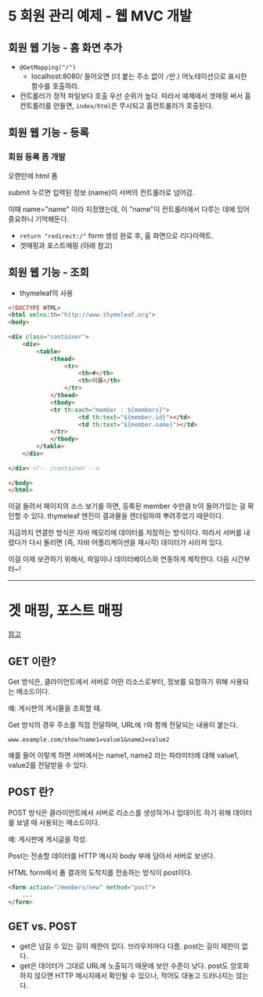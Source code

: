 # 5 회원 관리 예제 - 웹 MVC 개발

## 회원 웹 기능 - 홈 화면 추가 

* `@GetMapping("/")` 
  * localhost:8080/ 들어오면 (더 붙는 주소 없이 `/`만.) 어노테이션으로 표시한 함수를 호출하라.
* 컨트롤러가 정적 파일보다 호출 우선 순위가 높다. 따라서 예제에서 겟매핑 써서 홈컨트롤러를 만들면, `index/html`은 무시되고 홈컨트롤러가 호출된다.

## 회원 웹 기능 - 등록

### 회원 등록 폼 개발

오랜만에 html 폼

submit 누르면 입력된 정보 (name)이 서버의 컨트롤러로 넘어감.

이때 name="name" 이라 지정했는데, 이 "name"이 컨트롤러에서 다루는 데에 있어 중요하니 기억해둔다.

* `return "redirect:/"` form 생성 완료 후, 홈 화면으로 리다이렉트.
* 겟매핑과 포스트매핑 (아래 참고)

## 회원 웹 기능 - 조회

* thymeleaf의 사용

```html
<!DOCTYPE HTML>
<html xmlns:th="http://www.thymeleaf.org">
<body>
    
<div class="container">
	<div>
        <table>
            <thead>
                <tr>
                    <th>#</th>
                    <th>이름</th>
                </tr>
            </thead>
            <tbody>
			<tr th:each="member : ${members}">
					<td th:text="${member.id}"></td>
					<td th:text="${member.name}"></td>
			</tr>
			</tbody>
		</table>
	</div>
    
</div> <!-- /container -->
    
</body>
</html>
```

이걸 돌려서 페이지의 소스 보기를 하면, 등록된 member 수만큼 tr이 들어가있는 걸 확인할 수 있다. thymeleaf 엔진이 결과물을 렌더링하여 뿌려주었기 때문이다.



지금까지 연결한 방식은 자바 메모리에 데이터를 저장하는 방식이다. 따라서 서버를 내렸다가 다시 돌리면 (즉, 자바 어플리케이션을 재시작) 데이터가 사라져 있다.

이걸 이제 보관하기 위해서, 파일이나 데이터베이스와 연동하게 제작한다. 다음 시간부터~!



---

# 겟 매핑, 포스트 매핑

[참고](https://noahlogs.tistory.com/35)

## GET 이란?

Get 방식은, 클라이언트에서 서버로 어떤 리소스로부터, 정보를 요청하기 위해 사용되는 메소드이다.

예: 게시판의 게시물을 조회할 때.

Get 방식의 경우 주소를 직접 전달하며, URL에 `?`와 함께 전달되는 내용이 붙는다.

`www.example.com/show?name1=value1&name2=value2`

예를 들어 이렇게 하면 서버에서는 name1, name2 라는 파라미터에 대해 value1, value2를 전달받을 수 있다.

## POST 란?

POST 방식은 클라이언트에서 서버로 리소스를 생성하거나 업데이트 하기 위해 데이터를 보낼 때 사용되는 메소드이다.

예: 게시판에 게시글을 작성.

Post는 전송할 데이터를 HTTP 메시지 body 부에 담아서 서버로 보낸다.

HTML form에서 폼 결과의 도착지를 전송하는 방식이 post이다.

```html
<form action="/members/new" method="post">
    ...
</form>
```

## GET vs. POST

* get은 넘길 수 있는 길이 제한이 있다. 브라우저마다 다름. post는 길이 제한이 없다.
* get은 데이터가 그대로 URL에 노출되기 때문에 보안 수준이 낮다. post도 암호화하지 않으면 HTTP 메시지에서 확인될 수 있으나, 적어도 대놓고 드러나지는 않는다. 

